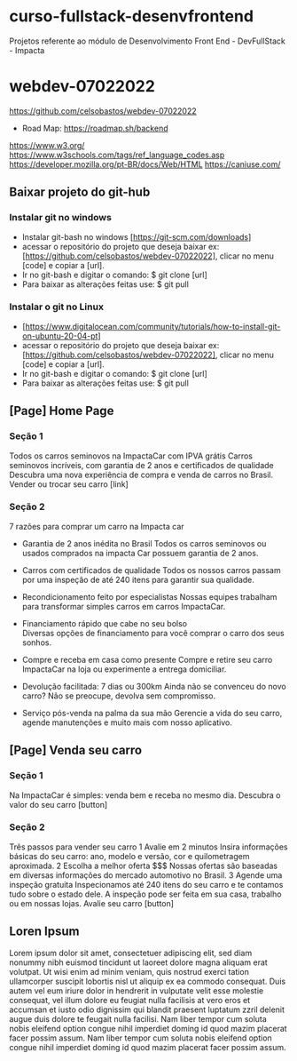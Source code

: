 # curso-fullstack-desenvfrontend
Projetos referente ao módulo de Desenvolvimento Front End - DevFullStack - Impacta

# webdev-07022022
https://github.com/celsobastos/webdev-07022022
- Road Map: https://roadmap.sh/backend

<!-- Referencias -->
https://www.w3.org/
https://www.w3schools.com/tags/ref_language_codes.asp
https://developer.mozilla.org/pt-BR/docs/Web/HTML
https://caniuse.com/

## Baixar projeto do git-hub
### Instalar git no windows
- Instalar git-bash no windows [https://git-scm.com/downloads]
- acessar o repositório do projeto que deseja baixar ex: [https://github.com/celsobastos/webdev-07022022], clicar no menu [code] e copiar a [url].
- Ir no git-bash e digitar o comando: $ git clone [url]
- Para baixar as alterações feitas use: $ git pull 

### Instalar o git no Linux
- [https://www.digitalocean.com/community/tutorials/how-to-install-git-on-ubuntu-20-04-pt]
- acessar o repositório do projeto que deseja baixar ex: [https://github.com/celsobastos/webdev-07022022], clicar no menu [code] e copiar a [url].
- Ir no git-bash e digitar o comando: $ git clone [url]
- Para baixar as alterações feitas use: $ git pull


## [Page] Home Page
### Seção 1
Todos os carros seminovos na ImpactaCar com IPVA grátis
Carros seminovos incríveis, com garantia de 2 anos e certificados de qualidade
Descubra uma nova experiência de compra e venda de carros no Brasil.
Vender ou trocar seu carro [link]

### Seção 2
7 razões para comprar um carro na Impacta car
- Garantia de 2 anos inédita no Brasil 
Todos os carros seminovos ou usados comprados na impacta Car possuem garantia de 2 anos. 

- Carros com certificados de qualidade 
Todos os nossos carros passam por uma inspeção de até 240 itens para garantir sua qualidade. 

- Recondicionamento feito por especialistas 
Nossas equipes trabalham para transformar simples carros em carros ImpactaCar.

- Financiamento rápido que cabe no seu bolso  
Diversas opções de financiamento para você comprar o carro dos seus sonhos. 

- Compre e receba em casa como presente 
Compre e retire seu carro ImpactaCar na loja ou experimente a entrega domiciliar. 

- Devolução facilitada: 7 dias ou 300km 
Ainda não se convenceu do novo carro? Não se preocupe, devolva sem compromisso. 

- Serviço pós-venda na palma da sua mão 
Gerencie a vida do seu carro, agende manutenções e muito mais com nosso aplicativo. 

## [Page] Venda seu carro
### Seção 1
Na ImpactaCar é simples: venda bem e receba no mesmo dia.
Descubra o valor do seu carro [button] 

### Seção 2
Três passos para vender seu carro
    1 Avalie em 2 minutos
        Insira informações básicas do seu carro: ano, modelo e versão, cor e quilometragem aproximada.
    2 Escolha a melhor oferta $$$
        Nossas ofertas são baseadas em diversas informações do mercado automotivo no Brasil.
    3 Agende uma inspeção gratuita
        Inspecionamos até 240 itens do seu carro e te contamos tudo sobre o estado dele. A inspeção pode ser feita em sua casa, trabalho ou em nossas lojas.
    Avalie seu carro [button] 


## Loren Ipsum

Lorem ipsum dolor sit amet, consectetuer adipiscing elit, sed diam nonummy nibh euismod tincidunt ut laoreet dolore magna aliquam erat volutpat.
Ut wisi enim ad minim veniam, quis nostrud exerci tation ullamcorper suscipit lobortis nisl ut aliquip ex ea commodo consequat. Duis autem vel eum iriure dolor in hendrerit in vulputate velit esse molestie consequat, vel illum dolore eu feugiat nulla facilisis at vero eros et accumsan et iusto odio dignissim qui blandit praesent luptatum zzril delenit augue duis dolore te feugait nulla facilisi. Nam liber tempor cum soluta nobis eleifend option congue nihil imperdiet doming id quod mazim placerat facer possim assum.
Nam liber tempor cum soluta nobis eleifend option congue nihil imperdiet doming id quod mazim placerat facer possim assum.

